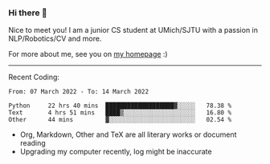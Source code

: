 ### Hi there 👋

Nice to meet you! I am a junior CS student at UMich/SJTU with a passion in NLP/Robotics/CV and more. 

For more about me, see you on [my homepage](https://jiayipan.me) :)

---

Recent Coding:
<!--START_SECTION:waka-->

```text
From: 07 March 2022 - To: 14 March 2022

Python     22 hrs 40 mins  ███████████████████▓░░░░░   78.38 %
Text       4 hrs 51 mins   ████▒░░░░░░░░░░░░░░░░░░░░   16.80 %
Other      44 mins         ▓░░░░░░░░░░░░░░░░░░░░░░░░   02.54 %
```

<!--END_SECTION:waka-->
- Org, Markdown, Other and TeX are all literary works or document reading
- Upgrading my computer recently, log might be inaccurate
